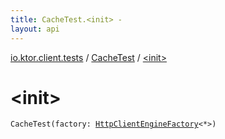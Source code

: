 ```yaml
---
title: CacheTest.<init> - 
layout: api
---
```


<div class='api-docs-breadcrumbs'><a href="../index.html">io.ktor.client.tests</a> / <a href="index.html">CacheTest</a> / <a href="./-init-.html">&lt;init&gt;</a></div>

# &lt;init&gt;

<div class="signature"><code><span class="identifier">CacheTest</span><span class="symbol">(</span><span class="parameterName" id="io.ktor.client.tests.CacheTest$<init>(io.ktor.client.engine.HttpClientEngineFactory((io.ktor.client.engine.HttpClientEngineConfig)))/factory">factory</span><span class="symbol">:</span>&nbsp;<a href="../../io.ktor.client.engine/-http-client-engine-factory/index.html"><span class="identifier">HttpClientEngineFactory</span></a><span class="symbol">&lt;</span><span class="identifier">*</span><span class="symbol">&gt;</span><span class="symbol">)</span></code></div>
